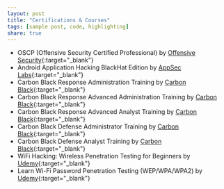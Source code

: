 ```yaml
---
layout: post
title: "Certifications & Courses"
tags: [sample post, code, highlighting]
share: true
---
```


* OSCP (Offensive Security Certified Professional) by [Offensive Security](https://www.offensive-security.com/){:target="_blank"}
* Android Application Hacking BlackHat Edition by [AppSec Labs](https://appsec-labs.com/){:target="_blank"}
* Carbon Black Response Administration Training by [Carbon Black](https://www.carbonblack.com/){:target="_blank"}
* Carbon Black Response Advanced Administration Training by [Carbon Black](https://www.carbonblack.com/){:target="_blank"}
* Carbon Black Response Advanced Analyst Training by [Carbon Black](https://www.carbonblack.com/){:target="_blank"}
* Carbon Black Defense Administrator Training by [Carbon Black](https://www.carbonblack.com/){:target="_blank"}
* Carbon Black Defense Analyst Training by [Carbon Black](https://www.carbonblack.com/){:target="_blank"}
* WiFi Hacking: Wireless Penetration Testing for Beginners by [Udemy](https://www.udemy.com/user/jason-dion/){:target="_blank"}
* Learn Wi-Fi Password Penetration Testing (WEP/WPA/WPA2) by [Udemy](https://intrasoft-intl.udemy.com/user/zaidsabih/){:target="_blank"}
